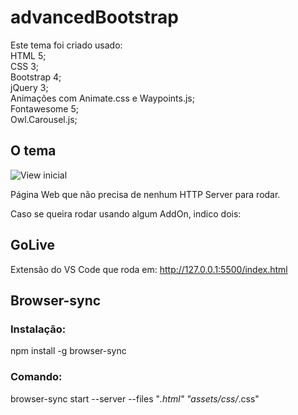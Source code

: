 # advancedBootstrap

Este tema foi criado usado: <br>
HTML 5; <br>
CSS 3; <br>
Bootstrap 4; <br>
jQuery 3; <br>
Animações com Animate.css e Waypoints.js; <br>
Fontawesome 5; <br>
Owl.Carousel.js; <br>

## O tema

![View inicial](/img/tela_01_.PNG)

Página Web que não precisa de nenhum HTTP Server para rodar. <br>

Caso se queira rodar usando algum AddOn, indico dois:

## GoLive

Extensão do VS Code que roda em: http://127.0.0.1:5500/index.html

## Browser-sync

### Instalação:

npm install -g browser-sync

### Comando:

browser-sync start --server --files "_.html" "assets/css/_.css"
